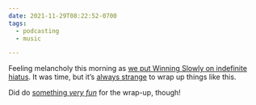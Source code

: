 ```yaml
---
date: 2021-11-29T08:22:52-0700
tags:
  - podcasting
  - music

---
```


Feeling melancholy this morning as [we put Winning Slowly on indefinite hiatus][ws]. It was time, but it’s [always strange][finish] to wrap up things like this.

Did do [something *very fun*][music] for the wrap-up, though!

[ws]: https://winningslowly.org/indefinite-hiatus.farewell/
[finish]: https://v4.chriskrycho.com/2019/finishing-things-on-the-internet.html
[music]: https://soundcloud.com/chriskrycho/winning-slowly-2021
